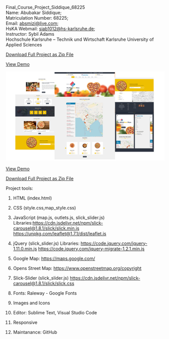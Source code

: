 Final_Course_Project_Siddique_68225 <br>
Name: Abubakar Siddique; <br>
Matriculation Number: 68225; <br>
Email: absmizi@live.com; <br>
HsKA Webmail: siab1012@hs-karlsruhe.de; <br>
Instructor: Sybil Adams <br>
Hochschule Karlsruhe – Technik und Wirtschaft
Karlsruhe University of Applied Sciences

<a href="https://github.com/absmizi/Final_Course_Project/archive/main.zip">Download Full Project as Zip File</a>

<a href="https://absmizi.github.io/Final_Course_Project/">View Demo</a>

<p><a target="_blank" rel="noopener noreferrer" href="https://raw.githubusercontent.com/absmizi/Final_Course_Project/main/Website_Demo.png"><img src="https://raw.githubusercontent.com/absmizi/Final_Course_Project/main/Website_Demo.png" style="max-width:100%;"></a></p>

<a href="https://absmizi.github.io/Final_Course_Project/">View Demo</a>

<a href="https://github.com/absmizi/Final_Course_Project/archive/main.zip">Download Full Project as Zip File</a>

Project tools:

1. 	HTML (index.html)
2.	CSS (style.css,map_style.css)
3.	JavaScript (map.js, outlets.js, slick_slider.js)
		Libraries:https://cdn.jsdelivr.net/npm/slick-carousel@1.8.1/slick/slick.min.js https://unpkg.com/leaflet@1.7.1/dist/leaflet.js

4.	jQuery (slick_slider.js)
		Libraries: https://code.jquery.com/jquery-1.11.0.min.js
		https://code.jquery.com/jquery-migrate-1.2.1.min.js
						
5.	Google Map: https://maps.google.com/

6. 	Opens Street Map: https://www.openstreetmap.org/copyright
	
7. 	Slick-Slider (slick_slider.js) 
	https://cdn.jsdelivr.net/npm/slick-carousel@1.8.1/slick/slick.css
	
8.	Fonts: Raleway - Google Fonts
	
9.	Images and Icons

10.	Editor: Sublime Text, Visual Studio Code

11.	Responsive

12.	Maintanance: GitHub

